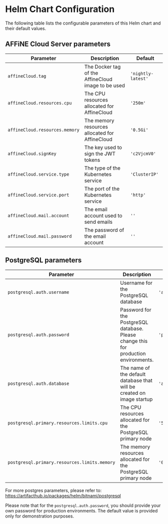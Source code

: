 # Helm Chart Configuration

The following table lists the configurable parameters of this Helm chart and their default values.

## AFFiNE Cloud Server parameters

| Parameter                      | Description                                        | Default            |
| ------------------------------ | -------------------------------------------------- | ------------------ |
| `affineCloud.tag`              | The Docker tag of the AffineCloud image to be used | `'nightly-latest'` |
| `affineCloud.resources.cpu`    | The CPU resources allocated for AffineCloud        | `'250m'`           |
| `affineCloud.resources.memory` | The memory resources allocated for AffineCloud     | `'0.5Gi'`          |
| `affineCloud.signKey`          | The key used to sign the JWT tokens                | `'c2VjcmV0'`       |
| `affineCloud.service.type`     | The type of the Kubernetes service                 | `'ClusterIP'`      |
| `affineCloud.service.port`     | The port of the Kubernetes service                 | `'http'`           |
| `affineCloud.mail.account`     | The email account used to send emails              | `''`               |
| `affineCloud.mail.password`    | The password of the email account                  | `''`               |

## PostgreSQL parameters

| Parameter                                    | Description                                                                           | Default      |
| -------------------------------------------- | ------------------------------------------------------------------------------------- | ------------ |
| `postgresql.auth.username`                   | Username for the PostgreSQL database                                                  | `'affine'`   |
| `postgresql.auth.password`                   | Password for the PostgreSQL database. Please change this for production environments. | `'password'` |
| `postgresql.auth.database`                   | The name of the default database that will be created on image startup                | `'affine'`   |
| `postgresql.primary.resources.limits.cpu`    | The CPU resources allocated for the PostgreSQL primary node                           | `'500m'`     |
| `postgresql.primary.resources.limits.memory` | The memory resources allocated for the PostgreSQL primary node                        | `'0.5Gi'`    |

For more postgres parameters, please refer to: https://artifacthub.io/packages/helm/bitnami/postgresql

Please note that for the `postgresql.auth.password`, you should provide your own password for production environments. The default value is provided only for demonstration purposes.
